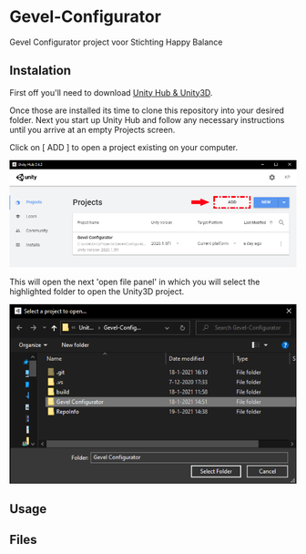 # Gevel-Configurator
Gevel Configurator project voor Stichting Happy Balance

## Instalation
First off you'll need to download [Unity Hub & Unity3D](https://unity3d.com/get-unity/download).  

Once those are installed its time to clone this repository into your desired folder. 
Next you start up Unity Hub and follow any necessary instructions until you arrive at an empty Projects screen.

Click on [ ADD ] to open a project existing on your computer.

![UnityHub2.png](RepoInfo/UnityHub2.png)  

 
This will open the next 'open file panel' in which you will select the highlighted folder to open the Unity3D project. 


![ProjectSelect.png](RepoInfo/ProjectSelect.png)



## Usage



## Files





